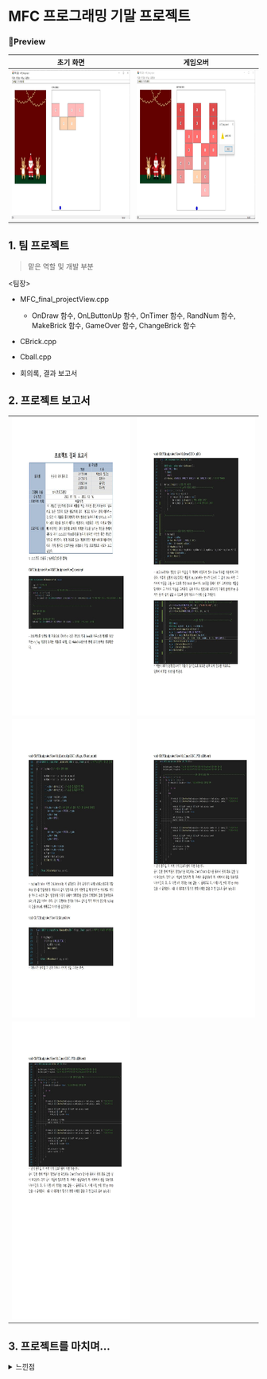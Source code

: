 # MFC 프로그래밍 기말 프로젝트

### 🔭Preview
|초기 화면|게임오버|
|:--:|:--:|
|<img src="MFC1.jpg" height = "300" width="700">|<img src="MFC3.jpg" height = "300" width="700">|

## 1. 팀 프로젝트

> 맡은 역할 및 개발 부분

<팀장>

- MFC_final_projectView.cpp   
  - OnDraw 함수, OnLButtonUp 함수, OnTimer 함수, RandNum 함수, MakeBrick 함수, GameOver 함수, ChangeBrick 함수

- CBrick.cpp

- Cball.cpp

- 회의록, 결과 보고서

## 2. 프로젝트 보고서
|||
|:--:|:--:|
|<img src="03. 결과 보고서001.jpg" height = "600" width="450">|<img src="03. 결과 보고서002.jpg" height = "600" width="450">|
|<img src="03. 결과 보고서003.jpg" height = "600" width="450">|<img src="03. 결과 보고서004.jpg" height = "600" width="450">|
|<img src="03. 결과 보고서004.jpg" height = "600" width="450">|

## 3. 프로젝트를 마치며...

<details>
  
<summary> 느낀점 </summary>

---

C++을 기반으로 MFC 프로그래밍을 한다고 했을때 걱정이 많았다. 군대가기전 C++를 배웠지만 거의 까먹었어서 처음부터 다시 배워야겠다는 마음으로 수업을 들었다.
그런데 생각보다 많이 어렵지는 않았다. 객체지향 언어의 특성을 가진 언어들을 많이 접하다보니 C++의 문법 특성만 잘 습득하니 이후 배움에 있어서는 남들보단 조금 수월 했던것 같다.
이 객체 지향의 특성을 가지고 어떤 프로젝트를 할까 고민을 했을 때 팀원들과 고민해본 결과 스와이프 벽돌깨기 라는 게임이 떠올랐다.
다른 게임과는 다르게 공간지각능력이 필요하고 높은 집중력 또한 필요하며 공이 어디로 튕겨서 갈지 예측하는 것 또한 이 게임을 플레이하기 위해 필요한 능력이기에
남녀노소 누구나 뇌의 지능을 높이게 해주는 게임이라고 생각 한다.

프로젝트를 하면서 조금 아쉬웠던 점은 팀원들이 C++ 언어를 가지고 프로그래밍하는 것을 어려워 했다는 것이다. (나도 어려운데 ㅠ)
정말 온 힘을 다해 코드에 대해서 설명하고 수업때 배운 내용을 알려 줬지만 많이 어려웠는지 스스로가 기능을 구현하기를 하지 못 했었다.
그래서 나혼자 하는 느낌이 들어 프로젝트를 하는데 많이 애를 먹기도 하고 조금(?) 팀원들에게 서운함을 느꼈다. 하지만 회의를 하고 팀원들과 소통을 하면 할수록
그들은 열심을 다해 프로젝트에 참여했다. 회의와 코드 리뷰를 할 때 적극적인 참여와 이해하려고 노력하는 모습을 보았다.

생각해보면 나도 1,2학년때 그들 처럼 많이 어려워 했었다. 그 시절 나에겐 너무 버거웠는지 이해하기가 어려웠었다.
예전 나와 함께 했던 선배들이 나를 이끌어주고 도와줬던 일들이 떠올랐다. 
남에게 피해주기를 매우 싫어하는 나로선 열심을 다해 회의를 참여하고 알아보며 공부했던 기억이 난다.
그럴때 마다 내가 해내길 기다려주고 잘 알려주던 선배들이 있었기에 지금의 내가 있지 않았나... 생각이 든다.
이제 내가 그 역할을 한다는 것에 많은 생각이 들었다. 그리고 나 자신을 돌아볼 때는 조금 부끄러웠었다.
이후로는 팀원들에게 고마움을 느꼈고 배움에 있어서 노력하는 팀원들을 위해 적극적으로 설명해주고 문제점을 두고 같이 고민을 했다.

이번 프로젝트를 통해서 C++언어의 특성과 배움을 토대로 적용함에 좋았고 함께하는 팀 프로젝트 속에서는
팀원의 입장이든 팀 리더의 입장이든 어떠한 입장속에서 누구나 최선을 다하고 있다는 것을 잊으면 안되겠다.

</details>
